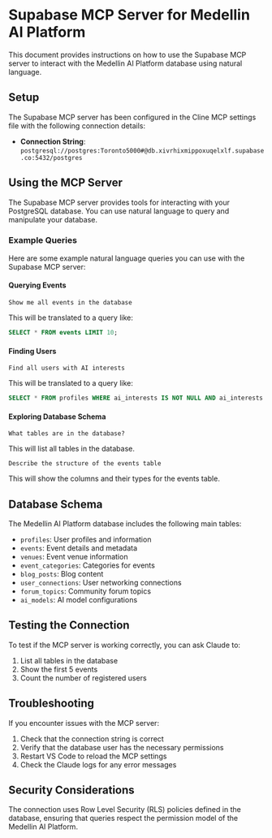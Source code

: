 # Supabase MCP Server for Medellin AI Platform

This document provides instructions on how to use the Supabase MCP server to interact with the Medellin AI Platform database using natural language.

## Setup

The Supabase MCP server has been configured in the Cline MCP settings file with the following connection details:

- **Connection String**: `postgresql://postgres:Toronto5000#@db.xivrhixmippoxuqelxlf.supabase.co:5432/postgres`

## Using the MCP Server

The Supabase MCP server provides tools for interacting with your PostgreSQL database. You can use natural language to query and manipulate your database.

### Example Queries

Here are some example natural language queries you can use with the Supabase MCP server:

#### Querying Events

```
Show me all events in the database
```

This will be translated to a query like:

```sql
SELECT * FROM events LIMIT 10;
```

#### Finding Users

```
Find all users with AI interests
```

This will be translated to a query like:

```sql
SELECT * FROM profiles WHERE ai_interests IS NOT NULL AND ai_interests != '[]' LIMIT 10;
```

#### Exploring Database Schema

```
What tables are in the database?
```

This will list all tables in the database.

```
Describe the structure of the events table
```

This will show the columns and their types for the events table.

## Database Schema

The Medellin AI Platform database includes the following main tables:

- `profiles`: User profiles and information
- `events`: Event details and metadata
- `venues`: Event venue information
- `event_categories`: Categories for events
- `blog_posts`: Blog content
- `user_connections`: User networking connections
- `forum_topics`: Community forum topics
- `ai_models`: AI model configurations

## Testing the Connection

To test if the MCP server is working correctly, you can ask Claude to:

1. List all tables in the database
2. Show the first 5 events
3. Count the number of registered users

## Troubleshooting

If you encounter issues with the MCP server:

1. Check that the connection string is correct
2. Verify that the database user has the necessary permissions
3. Restart VS Code to reload the MCP settings
4. Check the Claude logs for any error messages

## Security Considerations

The connection uses Row Level Security (RLS) policies defined in the database, ensuring that queries respect the permission model of the Medellin AI Platform.
